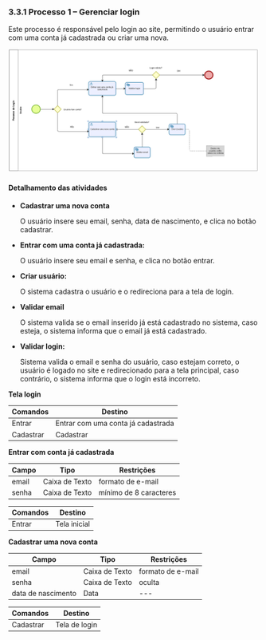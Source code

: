 ### 3.3.1 Processo 1 – Gerenciar login

Este processo é responsável pelo login ao site, permitindo o usuário entrar com uma conta já cadastrada ou criar uma nova.

<!-- > **Autor:** Luiz Felipe Campos de Morais -->

![BPMN Gerenciar Login](../images/processos/GerenciarLogin.png)

#### Detalhamento das atividades

* **Cadastrar uma nova conta**

    O usuário insere seu email, senha, data de nascimento, e clica no botão cadastrar.

* **Entrar com uma conta já cadastrada:**

    O usuário insere seu email e senha, e clica no botão entrar.
    
* **Criar usuário:**

    O sistema cadastra o usuário e o redireciona para a tela de login.

* **Validar email**

    O sistema valida se o email inserido já está cadastrado no sistema, caso esteja, o sistema informa que o email já está cadastrado.

* **Validar login:**

    Sistema valida o email e senha do usuário, caso estejam correto, o usuário é logado no site e 
    redirecionado para a tela principal, caso contrário, o sistema informa que o login está incorreto.



**Tela login**

| **Comandos**         |  **Destino**                   |
| ---                  | ---                            |
| Entrar               | Entrar com uma conta já cadastrada            |
| Cadastrar            | Cadastrar | ---             |



**Entrar com conta já cadastrada**

| **Campo**       | **Tipo**         | **Restrições**          |
| ---             | ---              | ---                     |
| email           | Caixa de Texto   | formato de e-mail       |
| senha           | Caixa de Texto   | mínimo de 8 caracteres  |

| **Comandos**         |  **Destino**                   |
| ---                  | ---                            | 
| Entrar               | Tela inicial            | 


 **Cadastrar uma nova conta**
 
| **Campo**       | **Tipo**         | **Restrições**          |
| ---             | ---              | ---                     |
| email          | Caixa de Texto   | formato de e-mail           |
| senha           | Caixa de Texto   | oculta                  |
| data de nascimento   | Data             | ---                     |

| **Comandos**         |  **Destino**                   | 
| ---                  | ---                            | 
| Cadastrar        | Tela de login     | 
